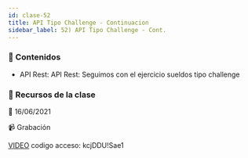 ```yaml
---
id: clase-52
title: API Tipo Challenge - Continuacion
sidebar_label: 52) API Tipo Challenge - Cont.
---
```




### 📝 Contenidos

-  API Rest: API Rest: Seguimos con el ejercicio sueldos tipo challenge

### 🚀 Recursos de la clase

📆 16/06/2021

📹 Grabación

[VIDEO](https://us02web.zoom.us/rec/share/wcWhAja2NW3O5UN6v6XN1b_Z1s3vvir67m5ZO63N9r5sXJff6JGRNVX28kgtwk7w.P91j16-wouxau7ox)
codigo acceso: kcjDDU!Sae1
